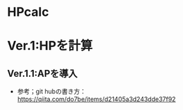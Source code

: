 # HPcalc
# Ver.1:HPを計算
## Ver.1.1:APを導入
* 参考；git hubの書き方：https://qiita.com/do7be/items/d21405a3d243dde37f92
